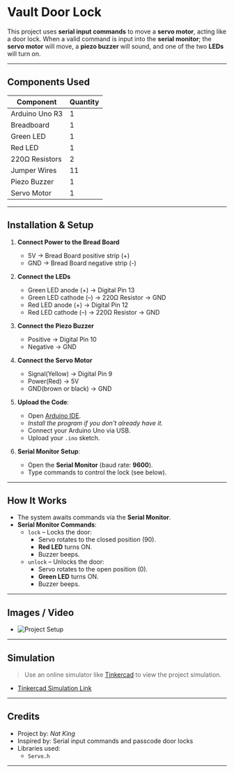 # Vault Door Lock

This project uses **serial input commands** to move a **servo motor**, acting like a door lock. When a valid command is input into the **serial monitor**; the **servo motor** will move, a **piezo buzzer** will sound, and one of the two **LEDs** will turn on.

---

## Components Used

| Component               | Quantity |
|------------------------|----------|
| Arduino Uno R3         | 1        |
| Breadboard             | 1        |
| Green LED                | 1        |
| Red LED                | 1         |
| 220Ω Resistors          | 2        |
| Jumper Wires           | 11      |
| Piezo Buzzer          | 1      |
| Servo Motor           | 1      |

---

## Installation & Setup

1. **Connect Power to the Bread Board**
   - 5V → Bread Board positive strip (+)
   - GND → Bread Board negative strip (-)
   
2. **Connect the LEDs**  
   - Green LED anode (+) → Digital Pin 13  
   - Green LED cathode (–) → 220Ω Resistor → GND
   - Red LED anode (+) → Digital Pin 12  
   - Red LED cathode (–) → 220Ω Resistor → GND

3. **Connect the Piezo Buzzer**  
   - Positive → Digital Pin 10  
   - Negative → GND

4. **Connect the Servo Motor**  
   - Signal(Yellow) → Digital Pin 9  
   - Power(Red) → 5V  
   - GND(brown or black) → GND

5. **Upload the Code**:
   - Open [Arduino IDE](https://www.arduino.cc/en/software/).
   - *Install the program if you don't already have it.*
   - Connect your Arduino Uno via USB.
   - Upload your `.ino` sketch.

6. **Serial Monitor Setup**:
   - Open the **Serial Monitor** (baud rate: **9600**).
   - Type commands to control the lock (see below).

---

## How It Works

- The system awaits commands via the **Serial Monitor**.
- **Serial Monitor Commands**:
  - `lock` – Locks the door:
    - Servo rotates to the closed position (90).
    - **Red LED** turns ON.
    - Buzzer beeps.
  - `unlock` – Unlocks the door:
    - Servo rotates to the open position (0).
    - **Green LED** turns ON.
    - Buzzer beeps.

---

## Images / Video

- ![Project Setup](images/project-setup.jpg)

---


## Simulation

> Use an online simulator like [Tinkercad](https://www.tinkercad.com/) to view the project simulation.

- [Tinkercad Simulation Link](https://www.tinkercad.com/things/6ofQ2lQ3Xhv-vault-door-lock?sharecode=ER8p8efbMsCqygsPO4usIu8K6g2ePpaM25RUcKq595I)

---

## Credits

- Project by: *Nat King*  
- Inspired by: Serial input commands and passcode door locks
- Libraries used:
  - `Servo.h`

---
